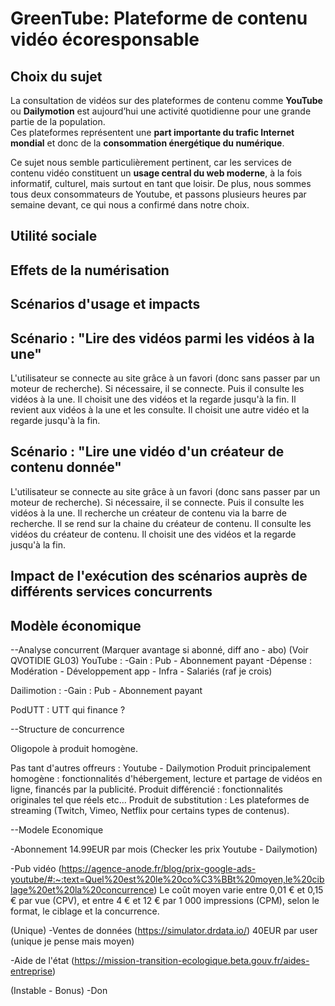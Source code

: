 # GreenTube: Plateforme de contenu vidéo écoresponsable

## Choix du sujet

La consultation de vidéos sur des plateformes de contenu comme **YouTube** ou **Dailymotion** est aujourd’hui une activité quotidienne pour une grande partie de la population.  
Ces plateformes représentent une **part importante du trafic Internet mondial** et donc de la **consommation énergétique du numérique**.

Ce sujet nous semble particulièrement pertinent, car les services de contenu vidéo constituent un **usage central du web moderne**, à la fois informatif, culturel, mais surtout en tant que loisir. De plus, nous sommes tous deux consommateurs de Youtube, et passons plusieurs heures par semaine devant, ce qui nous a confirmé dans notre choix.


## Utilité sociale


## Effets de la numérisation


## Scénarios d'usage et impacts


## Scénario : "Lire des vidéos parmi les vidéos à la une"

L'utilisateur se connecte au site grâce à un favori (donc sans passer par un moteur de recherche). Si nécessaire, il se connecte. Puis il consulte les vidéos à la une.
Il choisit une des vidéos et la regarde jusqu'à la fin.
Il revient aux vidéos à la une et les consulte.
Il choisit une autre vidéo et la regarde jusqu'à la fin.


## Scénario : "Lire une vidéo d'un créateur de contenu donnée"

L'utilisateur se connecte au site grâce à un favori (donc sans passer par un moteur de recherche). Si nécessaire, il se connecte. Puis il consulte les vidéos à la une.
Il recherche un créateur de contenu via la barre de recherche.
Il se rend sur la chaine du créateur de contenu.
Il consulte les vidéos du créateur de contenu.
Il choisit une des vidéos et la regarde jusqu'à la fin.

## Impact de l'exécution des scénarios auprès de différents services concurrents

## Modèle économique

--Analyse concurrent
(Marquer avantage si abonné, diff ano - abo)
(Voir QVOTIDIE GL03)
YouTube : 
	-Gain : Pub - Abonnement payant
	-Dépense : Modération - Développement app - Infra - Salariés (raf je crois)

Dailimotion :
	-Gain : Pub - Abonnement payant

PodUTT :
  UTT qui finance ?

--Structure de concurrence

Oligopole à produit homogène.

Pas tant d'autres offreurs : Youtube - Dailymotion 
Produit principalement homogène : fonctionnalités d'hébergement, lecture et partage de vidéos en ligne, financés par la publicité.
Produit différencié : fonctionnalités originales tel que réels etc...
Produit de substitution : Les plateformes de streaming (Twitch, Vimeo, Netflix pour certains types de contenus).

--Modele Economique

-Abonnement 14.99EUR par mois (Checker les prix Youtube - Dailymotion) 

-Pub vidéo (https://agence-anode.fr/blog/prix-google-ads-youtube/#:~:text=Quel%20est%20le%20co%C3%BBt%20moyen,le%20ciblage%20et%20la%20concurrence)
  Le coût moyen varie entre 0,01 € et 0,15 € par vue (CPV), et entre 4 € et 12 € par 1 000 impressions (CPM), selon le format, le ciblage et la concurrence.

(Unique)
-Ventes de données (https://simulator.drdata.io/)
  40EUR par user (unique je pense mais moyen)

-Aide de l'état (https://mission-transition-ecologique.beta.gouv.fr/aides-entreprise)

(Instable - Bonus)
-Don
  

